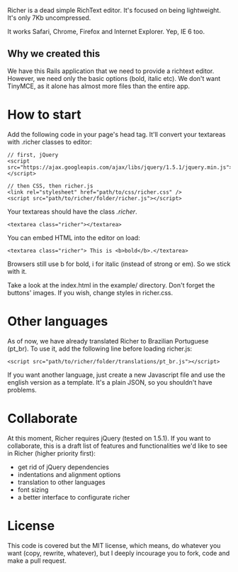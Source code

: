 Richer is a dead simple RichText editor. It's focused on being lightweight. It's only 7Kb uncompressed.

It works Safari, Chrome, Firefox and Internet Explorer. Yep, IE 6 too.

Why we created this
-------------------

We have this Rails application that we need to provide a richtext editor. However, we need only the basic
options (bold, italic etc). We don't want TinyMCE, as it alone has almost more files than the entire app.

How to start
============

Add the following code in your page's head tag. It'll convert your textareas with .richer classes to editor:

    // first, jQuery
    <script src="https://ajax.googleapis.com/ajax/libs/jquery/1.5.1/jquery.min.js"></script>

    // then CSS, then richer.js
    <link rel="stylesheet" href="path/to/css/richer.css" />
    <script src="path/to/richer/folder/richer.js"></script>

Your textareas should have the class _.richer_.

    <textarea class="richer"></textarea>

You can embed HTML into the editor on load:

    <textarea class="richer"> This is <b>bold</b>.</textarea>

Browsers still use b for bold, i for italic (instead of strong or em). So we stick with it.

Take a look at the index.html in the example/ directory. Don't forget the buttons' images. If you wish,
change styles in richer.css.

Other languages
===============

As of now, we have already translated Richer to Brazilian Portuguese (pt_br). To use it,
add the following line before loading richer.js:

    <script src="path/to/richer/folder/translations/pt_br.js"></script>
    
If you want another language, just create a new Javascript file and use the english
version as a template. It's a plain JSON, so you shouldn't have problems.

Collaborate
===========

At this moment, Richer requires jQuery (tested on 1.5.1). If you want to collaborate,
this is a draft list of features and functionalities we'd like to see in Richer (higher priority first):

* get rid of jQuery dependencies
* indentations and alignment options
* translation to other languages
* font sizing
* a better interface to configurate richer

License
=======

This code is covered but the MIT license, which means, do whatever you
want (copy, rewrite, whatever), but I deeply incourage you to fork, code
and make a pull request.

